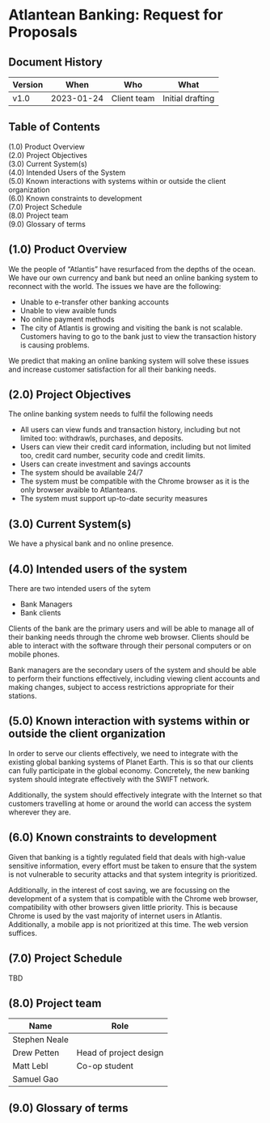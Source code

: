 Atlantean Banking: Request for Proposals
========================================

## Document History

| Version | When            | Who                    | What                                      |
| ---     | ---             | ---                    | ---                                       |
| v1.0    | 2023-01-24      | Client team            | Initial drafting                          |

## Table of Contents

(1.0) Product Overview  
(2.0) Project Objectives  
(3.0) Current System(s)  
(4.0) Intended Users of the System  
(5.0) Known interactions with systems within or outside the client organization  
(6.0) Known constraints to development  
(7.0) Project Schedule  
(8.0) Project team  
(9.0) Glossary of terms  

## (1.0) Product Overview

We the people of “Atlantis” have resurfaced from the depths of the ocean. We have our own currency and bank but need an online banking system to reconnect with the world. The issues we have are the following:

- Unable to e-transfer other banking accounts
- Unable to view avaible funds
- No online payment methods
- The city of Atlantis is growing and visiting the bank is not scalable. Customers having to go to the bank just to view the transaction history is causing problems. 

We predict that making an online banking system will solve these issues and increase customer satisfaction for all their banking needs. 

## (2.0) Project Objectives

The online banking system needs to fulfil the following needs

- All users can view funds and transaction history, including but not limited too: withdrawls, purchases, and deposits. 
- Users can view their credit card information, including but not limited too, credit card number, security code and credit limits.
- Users can create investment and savings accounts
- The system should be available 24/7
- The system must be compatible with the Chrome browser as it is the only browser avaible to Atlanteans.
- The system must support up-to-date security measures

## (3.0) Current System(s)

We have a physical bank and no online presence.

## (4.0) Intended users of the system

There are two intended users of the sytem
- Bank Managers
- Bank clients

 Clients of the bank are the primary users and will be able to manage all of their banking needs through the chrome web browser. Clients should be able to interact with the software through their personal computers or on mobile phones.
 
 Bank managers are the secondary users of the system and should be able to perform their functions effectively, including viewing client accounts and making changes, subject to access restrictions appropriate for their stations.
 

## (5.0) Known interaction with systems within or outside the client organization

In order to serve our clients effectively, we need to integrate with the existing global banking
systems of Planet Earth. This is so that our clients can fully participate in the global economy.
Concretely, the new banking system should integrate effectively with the SWIFT network.

Additionally, the system should effectively integrate with the Internet so that customers travelling
at home or around the world can access the system wherever they are.

## (6.0) Known constraints to development

Given that banking is a tightly regulated field that deals with high-value sensitive information,
every effort must be taken to ensure that the system is not vulnerable to security attacks and
that system integrity is prioritized.

Additionally, in the interest of cost saving, we are focussing on the development of a system that
is compatible with the Chrome web browser, compatibility with other browsers given little priority.
This is because Chrome is used by the vast majority of internet users in Atlantis. Additionally,
a mobile app is not prioritized at this time. The web version suffices.

## (7.0) Project Schedule

TBD

## (8.0) Project team

| Name          | Role                        |
| ---           | ---                         |
| Stephen Neale |                             |
| Drew Petten   | Head of project design      |
| Matt Lebl     | Co-op student               |
| Samuel Gao    |                             |

## (9.0) Glossary of terms

